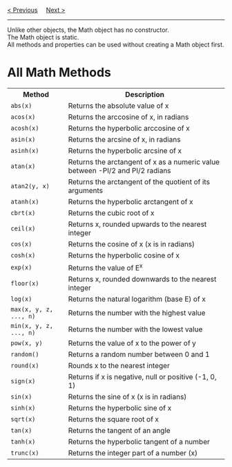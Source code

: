 <a href="/JS/Date/Set-Methods.md">&lt; Previous</a>
&nbsp;&nbsp;&nbsp;
<a href="/JS/Math/Random.md">Next &gt;</a>
<hr>
Unlike other objects, the Math object has no constructor.
<br>
The Math object is static.
<br>
All methods and properties can be used without creating a Math object first.
<h1>All Math Methods</h1>
<table class="ws-table-all notranslate">
  <tr>
    <th>Method</th>
    <th>Description</th>
  </tr>
  <tr>
    <td><code>abs(x)</code></td>
    <td>Returns the absolute value of x</td>
  </tr>
  <tr>
    <td><code>acos(x)</code></td>
    <td>Returns the arccosine of x, in radians</td>
  </tr>
  <tr>
    <td><code>acosh(x)</code></td>
    <td>Returns the hyperbolic arccosine of x</td>
  </tr>
  <tr>
    <td><code>asin(x)</code></td>
    <td>Returns the arcsine of x, in radians</td>
  </tr>
  <tr>
    <td><code>asinh(x)</code></td>
    <td>Returns the hyperbolic arcsine of x</td>
  </tr>
  <tr>
    <td><code>atan(x)</code></td>
    <td>Returns the arctangent of x as a numeric value between -PI/2 and PI/2 radians</td>
  </tr>
  <tr>
    <td><code>atan2(y, x)</code></td>
    <td>Returns the arctangent of the quotient of its arguments</td>
  </tr>
  <tr>
    <td><code>atanh(x)</code></td>
    <td>Returns the hyperbolic arctangent of x</td>
  </tr>
  <tr>
    <td><code>cbrt(x)</code></td>
    <td>Returns the cubic root of x</td>
  </tr>
  <tr>
    <td><code>ceil(x)</code></td>
    <td>Returns x, rounded upwards to the nearest integer</td>
  </tr>
  <tr>
    <td><code>cos(x)</code></td>
    <td>Returns the cosine of x (x is in radians)</td>
  </tr>
  <tr>
    <td><code>cosh(x)</code></td>
    <td>Returns the hyperbolic cosine of x</td>
  </tr>
  <tr>
    <td><code>exp(x)</code></td>
    <td>Returns the value of E<sup>x</sup></td>
  </tr>
  <tr>
    <td><code>floor(x)</code></td>
    <td>Returns x, rounded downwards to the nearest integer</td>
  </tr>
  <tr>
    <td><code>log(x)</code></td>
    <td>Returns the natural logarithm (base E) of x</td>
  </tr>
  <tr>
    <td><code>max(x, y, z, ..., n)</code></td>
    <td>Returns the number with the highest value</td>
  </tr>
  <tr>
    <td><code>min(x, y, z, ..., n)</code></td>
    <td>Returns the number with the lowest value</td>
  </tr>
  <tr>
    <td><code>pow(x, y)</code></td>
    <td>Returns the value of x to the power of y</td>
  </tr>
  <tr>
    <td><code>random()</code></td>
    <td>Returns a random number between 0 and 1</td>
  </tr>
  <tr>
    <td><code>round(x)</code></td>
    <td>Rounds x to the nearest integer</td>
  </tr>
  <tr>
    <td><code>sign(x)</code></td>
    <td>Returns if x is negative, null or positive (-1, 0, 1)</td>
  </tr>
  <tr>
    <td><code>sin(x)</code></td>
    <td>Returns the sine of x (x is in radians)</td>
  </tr>
  <tr>
    <td><code>sinh(x)</code></td>
    <td>Returns the hyperbolic sine of x</td>
  </tr>
  <tr>
    <td><code>sqrt(x)</code></td>
    <td>Returns the square root of x</td>
  </tr>
  <tr>
    <td><code>tan(x)</code></td>
    <td>Returns the tangent of an angle</td>
  </tr>
  <tr>
    <td><code>tanh(x)</code></td>
    <td>Returns the hyperbolic tangent of a number</td>
  </tr>
  <tr>
    <td><code>trunc(x)</code></td>
    <td>Returns the integer part of a number (x)</td>
  </tr>
</table>
